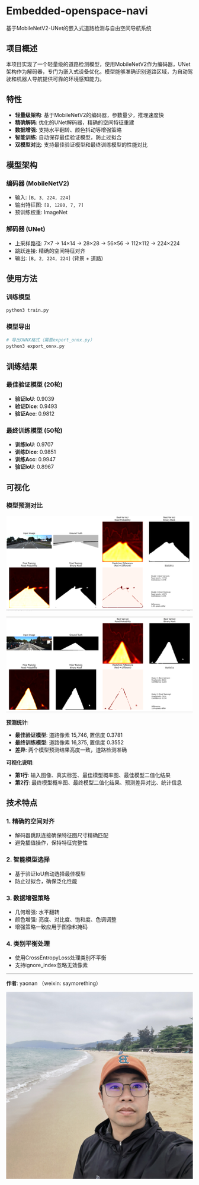 # Embedded-openspace-navi

基于MobileNetV2-UNet的嵌入式道路检测与自由空间导航系统

## 项目概述

本项目实现了一个轻量级的道路检测模型，使用MobileNetV2作为编码器，UNet架构作为解码器，专门为嵌入式设备优化。模型能够准确识别道路区域，为自动驾驶和机器人导航提供可靠的环境感知能力。

## 特性

- **轻量级架构**: 基于MobileNetV2的编码器，参数量少，推理速度快
- **精确解码**: 优化的UNet解码器，精确的空间特征重建
- **数据增强**: 支持水平翻转、颜色抖动等增强策略
- **智能训练**: 自动保存最佳验证模型，防止过拟合
- **双模型对比**: 支持最佳验证模型和最终训练模型的性能对比

## 模型架构

### 编码器 (MobileNetV2)
- 输入: `[B, 3, 224, 224]`
- 输出特征图: `[B, 1280, 7, 7]`
- 预训练权重: ImageNet

### 解码器 (UNet)
- 上采样路径: 7×7 → 14×14 → 28×28 → 56×56 → 112×112 → 224×224
- 跳跃连接: 精确的空间特征对齐
- 输出: `[B, 2, 224, 224]` (背景 + 道路)

## 使用方法

### 训练模型

```bash
python3 train.py
```

### 模型导出

```bash
# 导出ONNX格式（需要export_onnx.py）
python3 export_onnx.py
```

## 训练结果

### 最佳验证模型 (20轮)
- **验证IoU**: 0.9039
- **验证Dice**: 0.9493  
- **验证Acc**: 0.9812

### 最终训练模型 (50轮)
- **训练IoU**: 0.9707
- **训练Dice**: 0.9851
- **训练Acc**: 0.9947
- **验证IoU**: 0.8967

## 可视化

### 模型预测对比

![模型预测对比](source/vis_1.png)

![模型预测对比](source/vis_2.png)

**预测统计**:
- **最佳验证模型**: 道路像素 15,746, 置信度 0.3781
- **最终训练模型**: 道路像素 16,375, 置信度 0.3552
- **差异**: 两个模型预测结果高度一致，道路检测准确

**可视化说明**:
- **第1行**: 输入图像、真实标签、最佳模型概率图、最佳模型二值化结果
- **第2行**: 最终模型概率图、最终模型二值化结果、预测差异对比、统计信息

## 技术特点

### 1. 精确的空间对齐
- 解码器跳跃连接确保特征图尺寸精确匹配
- 避免插值操作，保持特征完整性

### 2. 智能模型选择
- 基于验证IoU自动选择最佳模型
- 防止过拟合，确保泛化性能

### 3. 数据增强策略
- 几何增强: 水平翻转
- 颜色增强: 亮度、对比度、饱和度、色调调整
- 增强策略一致应用于图像和掩码

### 4. 类别平衡处理
- 使用CrossEntropyLoss处理类别不平衡
- 支持ignore_index忽略无效像素

---

**作者**: yaonan （weixin: saymorething）

![颜值](source/author.png)